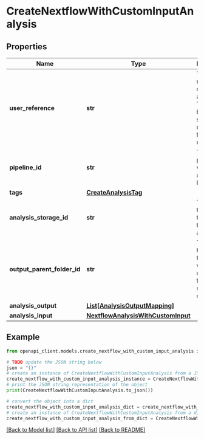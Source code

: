 # CreateNextflowWithCustomInputAnalysis


## Properties

Name | Type | Description | Notes
------------ | ------------- | ------------- | -------------
**user_reference** | **str** | The user-reference of the analysis. This should be something meaningful for the user. | 
**pipeline_id** | **str** | The pipeline for which an analysis will be created. | 
**tags** | [**CreateAnalysisTag**](CreateAnalysisTag.md) |  | [optional] 
**analysis_storage_id** | **str** | The id of the storage to use for the analysis. | [optional] 
**output_parent_folder_id** | **str** | The id or the urn of the folder in which the output folder should be created. | [optional] 
**analysis_output** | [**List[AnalysisOutputMapping]**](AnalysisOutputMapping.md) |  | [optional] 
**analysis_input** | [**NextflowAnalysisWithCustomInput**](NextflowAnalysisWithCustomInput.md) |  | 

## Example

```python
from openapi_client.models.create_nextflow_with_custom_input_analysis import CreateNextflowWithCustomInputAnalysis

# TODO update the JSON string below
json = "{}"
# create an instance of CreateNextflowWithCustomInputAnalysis from a JSON string
create_nextflow_with_custom_input_analysis_instance = CreateNextflowWithCustomInputAnalysis.from_json(json)
# print the JSON string representation of the object
print(CreateNextflowWithCustomInputAnalysis.to_json())

# convert the object into a dict
create_nextflow_with_custom_input_analysis_dict = create_nextflow_with_custom_input_analysis_instance.to_dict()
# create an instance of CreateNextflowWithCustomInputAnalysis from a dict
create_nextflow_with_custom_input_analysis_from_dict = CreateNextflowWithCustomInputAnalysis.from_dict(create_nextflow_with_custom_input_analysis_dict)
```
[[Back to Model list]](../README.md#documentation-for-models) [[Back to API list]](../README.md#documentation-for-api-endpoints) [[Back to README]](../README.md)


